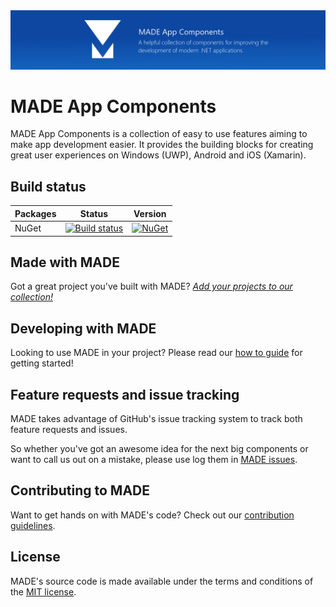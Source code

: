 <img src="ProjectBanner.png" alt="MADE App Components" />

# MADE App Components

MADE App Components is a collection of easy to use features aiming to make app development easier. It provides the building blocks for creating great user experiences on Windows (UWP), Android and iOS (Xamarin).

## Build status

| Packages | Status | Version |
| ------ | ------ | ------ |
| NuGet | [![Build status](https://jamesmcroft.visualstudio.com/MADE%20Apps/_apis/build/status/MADE.App.Components.CI)](https://jamesmcroft.visualstudio.com/MADE%20Apps/_build/latest?definitionId=23) | [![NuGet](https://img.shields.io/nuget/v/MADE.App.svg)](https://www.nuget.org/packages/MADE.App/) |

## Made with MADE

Got a great project you've built with MADE? [*Add your projects to our collection!*](PROJECTS.md)

## Developing with MADE

Looking to use MADE in your project? Please read our [how to guide](#) for getting started!

## Feature requests and issue tracking

MADE takes advantage of GitHub's issue tracking system to track both feature requests and issues. 

So whether you've got an awesome idea for the next big components or want to call us out on a mistake, please use log them in [MADE issues](https://github.com/MADE-Apps/MADE-App-Components/issues).

## Contributing to MADE

Want to get hands on with MADE's code? Check out our [contribution guidelines](CONTRIBUTING.md).


## License

MADE's source code is made available under the terms and conditions of the [MIT license](LICENSE).
